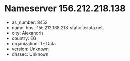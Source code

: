 # Nameserver 156.212.218.138

* as_number: 8452
* name: host-156.212.138.218-static.tedata.net.
* city: Alexandria
* country: EG
* organization: TE Data
* version: Unknown
* dnssec: Unknown
